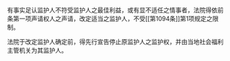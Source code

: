有事实足认监护人不符受监护人之最佳利益，或有显不适任之情事者，法院得依前条第一项声请权人之声请，改定适当之监护人，不受[[第1094条]]第1项规定之限制。

法院于改定监护人确定前，得先行宣告停止原监护人之监护权，并由当地社会福利主管机关为其监护人。